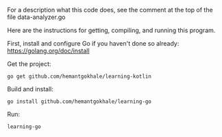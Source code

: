 For a description what this code does, see the comment at the top of the file data-analyzer.go

Here are the instructions for getting, compiling, and running this program. 

First, install and configure Go if you haven't done so already: https://golang.org/doc/install

Get the project:
```
go get github.com/hemantgokhale/learning-kotlin 
```

Build and install: 
```
go install github.com/hemantgokhale/learning-go
```

Run:
```
learning-go
```
